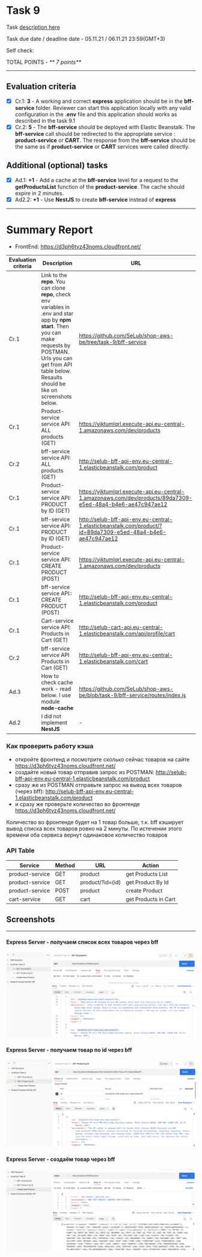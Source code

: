 # __Task 9__

Task [description here](https://github.com/EPAM-JS-Competency-center/cloud-development-course-initial/blob/new-tasks/task9-bff-elastic-beanstalk/task.md)

Task due date / deadline date - 05.11.21 / 06.11.21 23:59(GMT+3)

Self check:
 
 TOTAL POINTS - _** 7 points**_
 
-----------
## __Evaluation criteria__

- [x] Cr.1: **3** - A working and correct **express** application should be in the **bff-service** folder. Reviewer can start this application locally with any valid configuration in the **.env** file and this application should works as described in the task 9.1
- [x] Cr.2: **5** - The **bff-service** should be deployed with Elastic Beanstalk. The **bff-service** call should be redirected to the appropriate service : **product-service** or **CART**. The response from the **bff-service** should be the same as if **product-service** or **CART** services were called directly.

## __Additional (optional) tasks__

- [x] Ad.1: **+1** - Add a cache at the **bff-service** level for a request to the **getProductsList** function of the **product-service**. The cache should expire in 2 minutes.  
- [x] Ad2.2: **+1** - Use **NestJS** to create **bff-service** instead of **express**

------------

# __Summary Report__

* FrontEnd: https://d3ph6tvz43noms.cloudfront.net/ 


Evaluation criteria   | Description | URL 
----------------------|-------------|-----
Cr.1 | Link to the **repo**.  You can clone **repo**, check env variables in .env and star app by **npm start**.  Then you can make requests by POSTMAN. Urls you can get from API table below. Resaults should be like on screenshots below. | https://github.com/SeLub/shop-aws-be/tree/task-9/bff-service
Cr.1 | Product-service service API: ALL products (GET) | https://yjktumlqrl.execute-api.eu-central-1.amazonaws.com/dev/products
Cr.2 | bff-service service API: ALL products (GET) | http://selub-bff-api-env.eu-central-1.elasticbeanstalk.com/product
Cr.1 | Product-service service API: PRODUCT by ID (GET) | https://yjktumlqrl.execute-api.eu-central-1.amazonaws.com/dev/products/89da7309-e5ed-48a4-b4e6-ae47c947ae12
Cr.1 | bff-service service API: PRODUCT by ID (GET) | http://selub-bff-api-env.eu-central-1.elasticbeanstalk.com/product/?id=89da7309-e5ed-48a4-b4e6-ae47c947ae12
Cr.1 | Product-service service API: CREATE PRODUCT (POST) | https://yjktumlqrl.execute-api.eu-central-1.amazonaws.com/dev/products
Cr.1 | bff-service service API:: CREATE PRODUCT (POST) |  http://selub-bff-api-env.eu-central-1.elasticbeanstalk.com/product
Cr.1 | Cart-service service API: Products in Cart (GET) | http://selub-cart-api.eu-central-1.elasticbeanstalk.com/api/profile/cart
Cr.2 | bff-service service API Products in Cart (GET) | http://selub-bff-api-env.eu-central-1.elasticbeanstalk.com/cart
Ad.3 | How to check cache work - read below. I use module **node-cache**| https://github.com/SeLub/shop-aws-be/blob/task-9/bff-service/routes/index.js
Ad.2 | I did not implement **NestJS**  | -

### Как проверить работу кэша
- откройте фронтенд и посмотрите сколько сейчас товаров на сайте https://d3ph6tvz43noms.cloudfront.net/ 
- создайте новый товар отправив запрос из POSTMAN: http://selub-bff-api-env.eu-central-1.elasticbeanstalk.com/product
- сразу же из POSTMAN отправьте запрос на вывод всех товаров (через bff): http://selub-bff-api-env.eu-central-1.elasticbeanstalk.com/product
- и сразу же проверьте количество во фронтенде https://d3ph6tvz43noms.cloudfront.net/ 

Количество во фронтенде будет на 1 товар больше, т.к. bff кэширует вывод списка всех товаров ровно на 2 минуты. По истечении этого времени оба сервиса вернут одинаковое количество товаров


### API Table
Service | Method | URL | Action |
--------|--------|-----|--------|
product-service | GET | product | get Products List
product-service | GET | product/?id={id} | get Product By Id
product-service | POST | product | create Product
cart-service | GET | cart | get Products in Cart

## Screenshots 

------------

#### **Express Server** -  получаем список всех товаров через **bff**

![Get All Products](express_all.png)

#### **Express Server** -  получаем товар по id через **bff**

![Get Product by ID](express_id.png)

#### **Express Server** -  создаём товар через **bff**

![Create Product](express_create.png)
